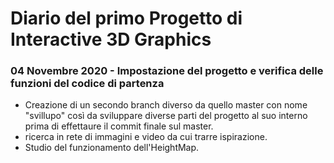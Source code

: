 # Diario del primo Progetto di Interactive 3D Graphics

### 04 Novembre 2020 - Impostazione del progetto e verifica delle funzioni del codice di partenza 

- Creazione di un secondo branch diverso da quello master con nome "svillupo" così da sviluppare diverse parti del progetto al suo interno prima di effettaure il commit finale sul master.
- ricerca in rete di immagini e video da cui trarre ispirazione. 
- Studio del funzionamento dell'HeightMap.